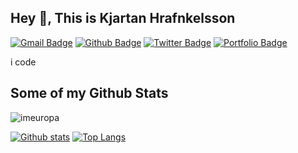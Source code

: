## Hey 👋, This is Kjartan Hrafnkelsson
[![Gmail Badge](https://img.shields.io/badge/-kjartan@iceland.lu-c14438?style=flat&logo=Gmail&logoColor=white&link=mailto:kjartan@iceland.lu)](mailto:kjartan@iceland.lu) [![Github Badge](https://img.shields.io/badge/-imeuropa-grey?style=flat&logo=github&logoColor=white&link=https://github.com/imeuropa/)](https://www.github.com/imeuropa/) [![Twitter Badge](https://img.shields.io/badge/-imeuropa_eu-00acee?style=flat&logo=twitter&logoColor=white&link=https://twitter.com/imeuropa_eu/)](https://www.twitter.com/imeuropa_eu/) [![Portfolio Badge](https://img.shields.io/badge/portfolio-web-blue?style=flat&link=www.imeuropa.eu/)](www.imeuropa.eu/) <p align='left'>i code</p>
## Some of my Github Stats
<p align=left> <img src=https://komarev.com/ghpvc/?username=imeuropa alt=imeuropa /> </p>

[![Github stats](https://github-readme-stats.vercel.app/api?username=imeuropa&show_icons=true&include_all_commits=true)](https://github.com/imeuropa/github-readme-stats)
[![Top Langs](https://github-readme-stats.vercel.app/api/top-langs/?username=imeuropa&layout=compact)](https://github.com/imeuropa/github-readme-stats)
